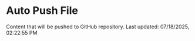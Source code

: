 # Auto Push File

Content that will be pushed to GitHub repository.
Last updated: 07/18/2025, 02:22:55 PM